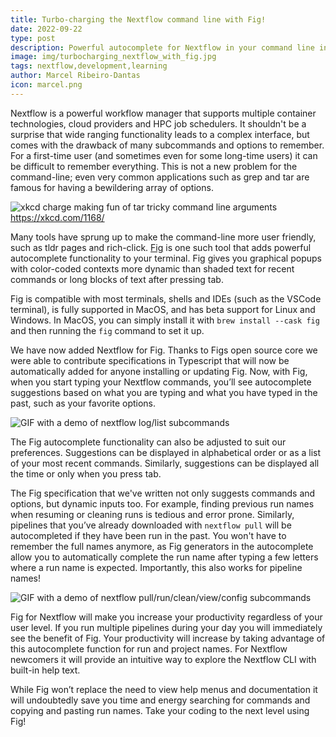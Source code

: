 ```yaml
---
title: Turbo-charging the Nextflow command line with Fig!
date: 2022-09-22
type: post
description: Powerful autocomplete for Nextflow in your command line interface with Fig.
image: img/turbocharging_nextflow_with_fig.jpg
tags: nextflow,development,learning
author: Marcel Ribeiro-Dantas
icon: marcel.png
---
```


Nextflow is a powerful workflow manager that supports multiple container technologies, cloud providers and HPC job schedulers. It shouldn't be a surprise that wide ranging functionality leads to a complex interface, but comes with the drawback of many subcommands and options to remember. For a first-time user (and sometimes even for some long-time users) it can be difficult to remember everything. This is not a new problem for the command-line; even very common applications such as grep and tar are famous for having a bewildering array of options.

![xkcd charge making fun of tar tricky command line arguments](/img/xkcd_tar_charge.png)
https://xkcd.com/1168/

Many tools have sprung up to make the command-line more user friendly, such as tldr pages and rich-click. [Fig](https://fig.io) is one such tool that adds powerful autocomplete functionality to your terminal. Fig gives you graphical popups with color-coded contexts more dynamic than shaded text for recent commands or long blocks of text after pressing tab.

Fig is compatible with most terminals, shells and IDEs (such as the VSCode terminal), is fully supported in MacOS, and has beta support for Linux and Windows. In MacOS, you can simply install it with `brew install --cask fig` and then running the `fig` command to set it up.

We have now added Nextflow for Fig. Thanks to Figs open source core we were able to contribute specifications in Typescript that will now be automatically added for anyone installing or updating Fig. Now, with Fig, when you start typing your Nextflow commands, you’ll see autocomplete suggestions based on what you are typing and what you have typed in the past, such as your favorite options.

![GIF with a demo of nextflow log/list subcommands](/img/nxf-log-list-params.gif)

The Fig autocomplete functionality can also be adjusted to suit our preferences. Suggestions can be displayed in alphabetical order or as a list of your most recent commands. Similarly,  suggestions can be displayed all the time or only when you press tab.

The Fig specification that we've written not only suggests commands and options, but dynamic inputs too. For example, finding previous run names when resuming or cleaning runs is tedious and error prone. Similarly, pipelines that you’ve already downloaded with `nextflow pull` will be autocompleted if they have been run in the past. You won't have to remember the full names anymore, as Fig generators in the autocomplete allow you to automatically complete the run name after typing a few letters where a run name is expected. Importantly, this also works for pipeline names!

![GIF with a demo of nextflow pull/run/clean/view/config subcommands](/img/nxf-pull-run-clean-view-config.gif)

Fig for Nextflow will make you increase your productivity regardless of your user level. If you run multiple pipelines during your day you will immediately see the benefit of Fig. Your productivity will increase by taking advantage of this autocomplete function for run and project names. For Nextflow newcomers it will provide an intuitive way to explore the Nextflow CLI with built-in help text.

While Fig won’t replace the need to view help menus and documentation it will undoubtedly save you time and energy searching for commands and copying and pasting run names. Take your coding to the next level using Fig!
